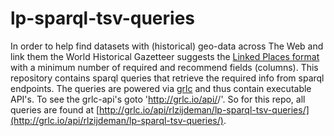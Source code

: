 # lp-sparql-tsv-queries

In order to help find datasets with (historical) geo-data across The Web and link them the World Historical Gazetteer suggests the [Linked Places format](https://github.com/LinkedPasts/linked-places/blob/master/tsv.md) with a minimum number of required and recommend fields (columns). This repository contains sparql queries that retrieve the required info from sparql endpoints.
The queries are powered via [grlc](http://grlc.io) and thus contain executable API's. To see the grlc-api's goto 'http://grlc.io/api/<name-of-github-repo-owner>/<name-of-github-query-repo/>'. So for this repo, all queries are found at [http://grlc.io/api/rlzijdeman/lp-sparql-tsv-queries/](http://grlc.io/api/rlzijdeman/lp-sparql-tsv-queries/).
